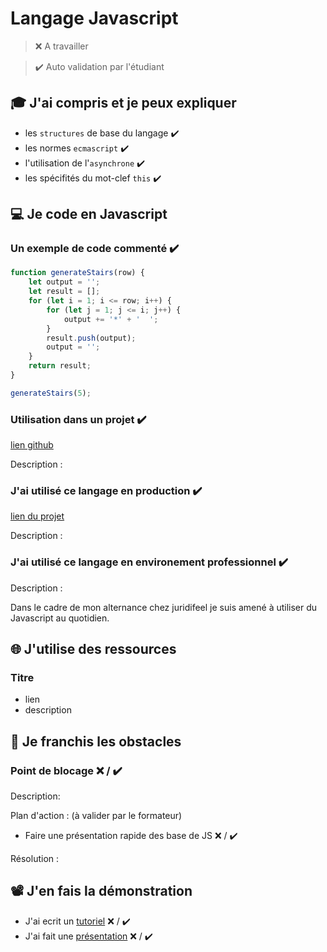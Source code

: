 # Langage Javascript

> ❌ A travailler

> ✔️ Auto validation par l'étudiant

## 🎓 J'ai compris et je peux expliquer

- les `structures` de base du langage  ✔️
- les normes `ecmascript` ✔️
- l'utilisation de l'`asynchrone`  ✔️
- les spécifités du mot-clef `this`  ✔️

## 💻 Je code en Javascript

### Un exemple de code commenté ✔️

```javascript
function generateStairs(row) {
    let output = '';
    let result = [];
    for (let i = 1; i <= row; i++) {
        for (let j = 1; j <= i; j++) {
            output += '*' + '  ';
        }
        result.push(output);
        output = '';
    }
    return result;
}

generateStairs(5);
```

### Utilisation dans un projet ✔️

[lien github](https://github.com/aker777/quick_weather/blob/master/public/js/weather.js)

Description :

### J'ai utilisé ce langage en production ✔️

[lien du projet](https://juridifeel.com/accueil)

Description :

### J'ai utilisé ce langage en environement professionnel ✔️

Description :

Dans le cadre de mon alternance chez juridifeel je suis amené à utiliser du Javascript au quotidien.

## 🌐 J'utilise des ressources

### Titre

- lien
- description

## 🚧 Je franchis les obstacles

### Point de blocage ❌ / ✔️

Description:

Plan d'action : (à valider par le formateur)

- Faire une présentation rapide des base de JS ❌ / ✔️


Résolution :

## 📽️ J'en fais la démonstration

- J'ai ecrit un [tutoriel](...) ❌ / ✔️
- J'ai fait une [présentation](...) ❌ / ✔️


